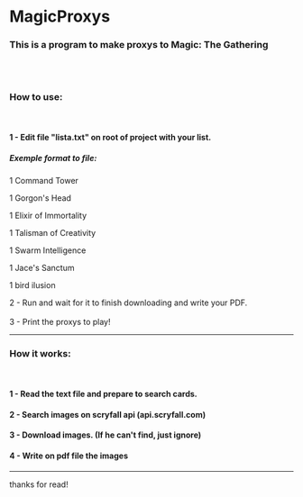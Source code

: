 # MagicProxys

<h3>This is a program to make proxys to Magic: The Gathering</h3> <br><br>



<h3>How to use:</h3><br>

<h4>1 - Edit file "lista.txt" on root of project with your list.</h4>
  <h5>Exemple format to file:</h5>
      <p>     1 Command Tower</p>
      <p> 1 Gorgon's Head </p>
      <p> 1 Elixir of Immortality</p>
      <p> 1 Talisman of Creativity</p>
      <p> 1 Swarm Intelligence</p>
      <p> 1 Jace's Sanctum </p>
      <p> 1 bird ilusion </p>
     
    
2 - Run and wait for it to finish downloading and write your PDF.<br>
<br>
3 - Print the proxys to play!

-------------------------------------------------------------------

<h3>How it works:</h3><br>
<h4>1 - Read the text file and prepare to search cards.</h4>
<h4>2 - Search images on scryfall api (api.scryfall.com)</h4>
<h4>3 - Download images. (If he can't find, just ignore)</h4>
<h4>4 - Write on  pdf file the images</h4>
 
 -------------------------------------------------------------------
 
 thanks for read!
 
